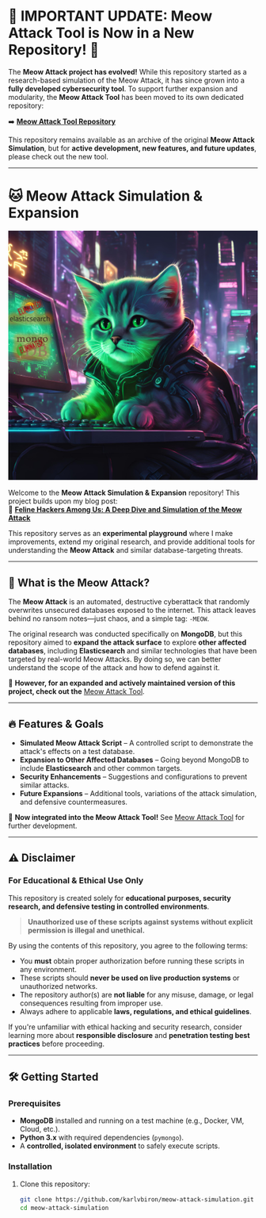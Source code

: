 # 🚨 IMPORTANT UPDATE: Meow Attack Tool is Now in a New Repository! 🚨  

The **Meow Attack project has evolved!** While this repository started as a research-based simulation of the Meow Attack, it has since grown into a **fully developed cybersecurity tool**. To support further expansion and modularity, the **Meow Attack Tool** has been moved to its own dedicated repository:  

➡️ **[Meow Attack Tool Repository](https://github.com/karlvbiron/Meow-Attack-Tool)**  

This repository remains available as an archive of the original **Meow Attack Simulation**, but for **active development, new features, and future updates**, please check out the new tool.  

---

# 🐱 Meow Attack Simulation & Expansion  

![Meow Attack](assets/Meow_Attack_Visual.png)  

Welcome to the **Meow Attack Simulation & Expansion** repository! This project builds upon my blog post:  
📖 **[Feline Hackers Among Us: A Deep Dive and Simulation of the Meow Attack](https://www.trustwave.com/en-us/resources/blogs/spiderlabs-blog/feline-hackers-among-us-a-deep-dive-and-simulation-of-the-meow-attack/)**  

This repository serves as an **experimental playground** where I make improvements, extend my original research, and provide additional tools for understanding the **Meow Attack** and similar database-targeting threats.  

---

## 🚀 What is the Meow Attack?  
The **Meow Attack** is an automated, destructive cyberattack that randomly overwrites unsecured databases exposed to the internet. This attack leaves behind no ransom notes—just chaos, and a simple tag: `-MEOW`.  

The original research was conducted specifically on **MongoDB**, but this repository aimed to **expand the attack surface** to explore **other affected databases**, including **Elasticsearch** and similar technologies that have been targeted by real-world Meow Attacks. By doing so, we can better understand the scope of the attack and how to defend against it.  

🚨 **However, for an expanded and actively maintained version of this project, check out the** [Meow Attack Tool](https://github.com/karlvbiron/Meow-Attack-Tool).  

---

## 🔥 Features & Goals  
- **Simulated Meow Attack Script** – A controlled script to demonstrate the attack's effects on a test database.  
- **Expansion to Other Affected Databases** – Going beyond MongoDB to include **Elasticsearch** and other common targets.  
- **Security Enhancements** – Suggestions and configurations to prevent similar attacks.  
- **Future Expansions** – Additional tools, variations of the attack simulation, and defensive countermeasures.  

📌 **Now integrated into the Meow Attack Tool!** See [Meow Attack Tool](https://github.com/karlvbiron/Meow-Attack-Tool) for further development.  

---

## ⚠️ Disclaimer  
### **For Educational & Ethical Use Only**  
This repository is created solely for **educational purposes, security research, and defensive testing in controlled environments**.  

> **Unauthorized use of these scripts against systems without explicit permission is illegal and unethical.**  

By using the contents of this repository, you agree to the following terms:  
- You **must** obtain proper authorization before running these scripts in any environment.  
- These scripts should **never be used on live production systems** or unauthorized networks.  
- The repository author(s) are **not liable** for any misuse, damage, or legal consequences resulting from improper use.  
- Always adhere to applicable **laws, regulations, and ethical guidelines**.  

If you're unfamiliar with ethical hacking and security research, consider learning more about **responsible disclosure** and **penetration testing best practices** before proceeding.  

---

## 🛠️ Getting Started  
### Prerequisites  
- **MongoDB** installed and running on a test machine (e.g., Docker, VM, Cloud, etc.).  
- **Python 3.x** with required dependencies (`pymongo`).  
- A **controlled, isolated environment** to safely execute scripts.  

### Installation  
1. Clone this repository:  
   ```sh
   git clone https://github.com/karlvbiron/meow-attack-simulation.git
   cd meow-attack-simulation
